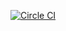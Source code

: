 [![Circle CI](https://circleci.com/gh/tokko/Recipesv2/tree/dev.svg?style=svg)](https://circleci.com/gh/tokko/Recipesv2/tree/dev)

